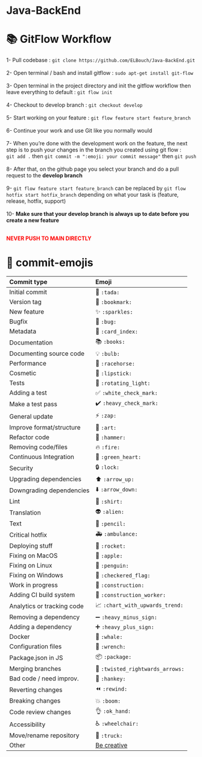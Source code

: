 # Java-BackEnd
# :books: GitFlow Workflow

1- Pull codebase : `git clone https://github.com/ELBouch/Java-BackEnd.git`<br><br>
2- Open terminal / bash and install gitflow : `sudo apt-get install git-flow`<br><br>
3- Open terminal in the project directory and init the gitflow workflow then leave everything to default : `git flow init`<br><br>
4- Checkout to develop branch : `git checkout develop`<br><br>
5- Start working on your feature : `git flow feature start feature_branch`<br><br>
6- Continue your work and use Git like you normally would<br><br>
7- When you’re done with the development work on the feature, the next step is to push your changes in the branch you created using git flow : <br>
`git add .` then `git commit -m ":emoji: your commit message"` then `git push`<br><br>
8- After that, on the github page you select your branch and do a pull request to the <b>develop branch</b><br><br>
9- ``git flow feature start feature_branch`` can be replaced by ``git flow hotfix start hotfix_branch`` depending on what your task is (feature, release, hotfix, support)<br><br>
 10- <b>Make sure that your develop branch is always up to date before you create a new feature</b><br><br>

<span style="color:red">**NEVER PUSH TO MAIN DIRECTLY**</span>

# 🕺 commit-emojis

| Commit type                | Emoji                                                     |
| :------------------------- | :-------------------------------------------------------- |
| Initial commit             | :tada: `:tada:`                                           |
| Version tag                | :bookmark: `:bookmark:`                                   |
| New feature                | :sparkles: `:sparkles:`                                   |
| Bugfix                     | :bug: `:bug:`                                             |
| Metadata                   | :card_index: `:card_index:`                               |
| Documentation              | :books: `:books:`                                         |
| Documenting source code    | :bulb: `:bulb:`                                           |
| Performance                | :racehorse: `:racehorse:`                                 |
| Cosmetic                   | :lipstick: `:lipstick:`                                   |
| Tests                      | :rotating_light: `:rotating_light:`                       |
| Adding a test              | :white_check_mark: `:white_check_mark:`                   |
| Make a test pass           | :heavy_check_mark: `:heavy_check_mark:`                   |
| General update             | :zap: `:zap:`                                             |
| Improve format/structure   | :art: `:art:`                                             |
| Refactor code              | :hammer: `:hammer:`                                       |
| Removing code/files        | :fire: `:fire:`                                           |
| Continuous Integration     | :green_heart: `:green_heart:`                             |
| Security                   | :lock: `:lock:`                                           |
| Upgrading dependencies     | :arrow_up: `:arrow_up:`                                   |
| Downgrading dependencies   | :arrow_down: `:arrow_down:`                               |
| Lint                       | :shirt: `:shirt:`                                         |
| Translation                | :alien: `:alien:`                                         |
| Text                       | :pencil: `:pencil:`                                       |
| Critical hotfix            | :ambulance: `:ambulance:`                                 |
| Deploying stuff            | :rocket: `:rocket:`                                       |
| Fixing on MacOS            | :apple: `:apple:`                                         |
| Fixing on Linux            | :penguin: `:penguin:`                                     |
| Fixing on Windows          | :checkered_flag: `:checkered_flag:`                       |
| Work in progress           | :construction: `:construction:`                           |
| Adding CI build system     | :construction_worker: `:construction_worker:`             |
| Analytics or tracking code | :chart_with_upwards_trend: `:chart_with_upwards_trend:`   |
| Removing a dependency      | :heavy_minus_sign: `:heavy_minus_sign:`                   |
| Adding a dependency        | :heavy_plus_sign: `:heavy_plus_sign:`                     |
| Docker                     | :whale: `:whale:`                                         |
| Configuration files        | :wrench: `:wrench:`                                       |
| Package.json in JS         | :package: `:package:`                                     |
| Merging branches           | :twisted_rightwards_arrows: `:twisted_rightwards_arrows:` |
| Bad code / need improv.    | :hankey: `:hankey:`                                       |
| Reverting changes          | :rewind: `:rewind:`                                       |
| Breaking changes           | :boom: `:boom:`                                           |
| Code review changes        | :ok_hand: `:ok_hand:`                                     |
| Accessibility              | :wheelchair: `:wheelchair:`                               |
| Move/rename repository     | :truck: `:truck:`                                         |
| Other                      | [Be creative](http://www.emoji-cheat-sheet.com/)          |

<!-- LINKS -->

[license]: https://github.com/sebald/commit-emojis/blob/master/LICENCE
[license-badge]: https://img.shields.io/npm/l/commit-emojis.svg?style=flat-square
[package]: https://www.npmjs.com/package/commit-emojis
[version-badge]: https://img.shields.io/npm/v/commit-emojis.svg?style=flat-square
